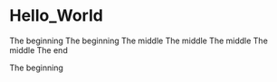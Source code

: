 # Hello_World
The beginning 
The beginning 
The middle
The middle
The middle
The middle 
The end 








The beginning
